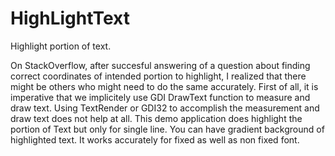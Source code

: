 # HighLightText
Highlight portion of text.

On StackOverflow, after succesful answering of a question about finding correct coordinates of intended portion to highlight, 
I realized that there might be others who might need to do the same accurately. 
First of all, it is imperative that we implicitely use GDI DrawText function to measure and draw text. 
Using TextRender or GDI32 to accomplish the measurement and draw text does not help at all.
This demo application does highlight the portion of Text but only for single line.
You can have gradient background of highlighted text.
It works accurately for fixed as well as non fixed font.

